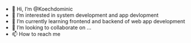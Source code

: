 - 👋 Hi, I’m @Koechdominic 
- 👀 I’m interested in system development and app devlopment
- 🌱 I’m currently learning frontend and backend of web app development
- 💞️ I’m looking to collaborate on ...
- 📫 How to reach me 

<!---
Koechdominic/Koechdominic is a ✨ special ✨ repository because its `README.md` (this file) appears on your GitHub profile.
You can click the Preview link to take a look at your changes.
--->
